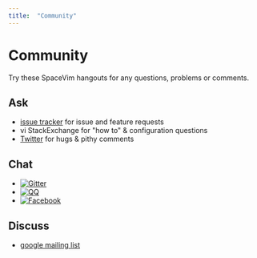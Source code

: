 ```yaml
---
title:  "Community"
---
```


# Community

Try these SpaceVim hangouts for any questions, problems or comments. 

## Ask
- [issue tracker](https://github.com/SpaceVim/SpaceVim/issues) for issue and feature requests
- vi StackExchange for "how to" & configuration questions
- [Twitter](https://twitter.com/SpaceVim) for hugs & pithy comments

## Chat
- [![Gitter](https://badges.gitter.im/SpaceVim/SpaceVim.svg)](https://gitter.im/SpaceVim/SpaceVim?utm_source=badge&utm_medium=badge&utm_campaign=pr-badge)
- [![QQ](https://img.shields.io/badge/QQ群-121056965-blue.svg)](https://jq.qq.com/?_wv=1027&k=43DB6SG)
- [![Facebook](https://img.shields.io/badge/FaceBook-SpaceVim-blue.svg)](https://www.facebook.com/SpaceVim)

## Discuss

- [google mailing list](https://groups.google.com/forum/#!forum/spacevim)
